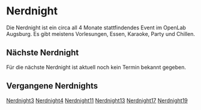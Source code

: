 # Nerdnight

Die Nerdnight ist ein circa all 4 Monate stattfindendes Event im OpenLab Augsburg.
Es gibt meistens Vorlesungen, Essen, Karaoke, Party und Chillen.

## Nächste Nerdnight
Für die nächste Nerdnight ist aktuell noch kein Termin bekannt gegeben.

## Vergangene Nerdnights
[Nerdnight3](nerdnight3)
[Nerdnight4](nerdnight4)
[Nerdnight11](Nerdnight_11.md)
[Nerdnight13](Nerdnight_13.md)
[Nerdnight17](Nerdnight_17.md)
[Nerdnight19](Nerdnight_19.md)
